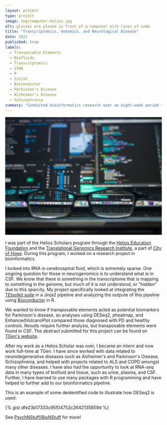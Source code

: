 ```yaml
---
layout: project
type: project
image: img/computer-helios.jpg
alt: glasses are placed in front of a computer with lines of code
title: "Transcriptomics, Genomics, and Neurological Disease"
date: 2021
published: true
labels:
  - Transposable Elements
  - Biofluids
  - Transcriptomics
  - STAR
  - R
  - Jinja2
  - Bioconductor
  - Parkinson's Disease
  - Alzheimer's Disease
  - Schizophrenia
summary: "Conducted bioinformatics research over an eight-week period that looked into whether transposable elements make up part of the transcriptome that remains unmapped and whether transposable elements act as a potential biomarker in Parkinson's disease."
---
```


<img class="img-fluid" src="../img/computer-helios.jpg" alt="glasses in front of a computer screen with lines of code displayed">

I was part of the Helios Scholars program through the [Helios Education Foundation](https://www.helios.org/) and the [Translational Genomics Research Institute](https://www.tgen.org/), a part of [City of Hope](https://www.cityofhope.org/). During this program, I worked on a research project in bioinformatics.

I looked into RNA in cerebrospinal fluid, which is extremely sparse. One ongoing question for those in neurogenomics is to understand what is in CSF. We know that there is something in the transcriptome that is mapping to something in the genome, but much of it is not understood, or "hidden" due to this sparcity. My project specifically looked at integrating the [TEtoolkit suite](https://hammelllab.labsites.cshl.edu/software/) in a Jinja2 pipeline and analyzing the outpute of this pipeline using [Bioconductor](https://www.bioconductor.org/) in R.

We wanted to know if transposable elements acted as potential biomarkers for Parkinson's disease, so analyses using DESeq2, pheatmap, and EnhancedVolcanoPlot compared those diagnosed with PD and healthy controls. Results require further analysis, but transposable elements were found in CSF. The abstract submitted for this project can be found on [TGen's website](https://www.tgen.org/education/alumni/2021/megan-hall/).

After my work as a Helios Scholar was over, I became an intern and now work full-time at TGen. I have since worked with data related to neurodegenerative diseases such as Alzheimer's and Parkinson's Disease, Schizophrenia, and helped with projects related to ALS and COPD amongst many other diseases. I have also had the opportunity to look at RNA-seq data in many types of biofluid and tissue, such as urine, plasma, and CSF. Further, I have learned to use many packages with R programming and have helped to further add to our bioinformatics pipeline.

This is an example of some deidentified code to illustrate how DESeq2 is used:

{% gist dfe23b17333c95f04752c2642135859d %}
 
See <a href="https://github.com/PsychNStuff/BioNStuff/blob/main/Bioconductor_Basics.R">PsychNStuff/BioNStuff</a> for more!
